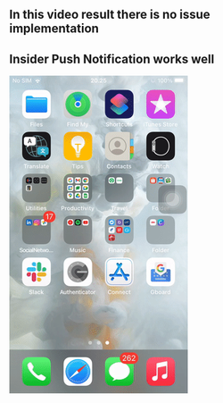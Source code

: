 ## In this video result there is no issue implementation 
## Insider Push Notification works well

![](c25d15766640.gif)

